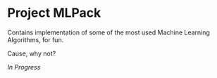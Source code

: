 # Project MLPack

Contains implementation of some of the most used Machine Learning Algorithms, for fun.

Cause, why not?

*In Progress*
